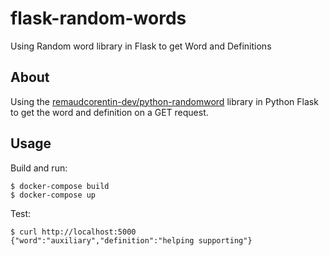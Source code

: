 # flask-random-words
Using Random word library in Flask to get Word and Definitions

## About

Using the [remaudcorentin-dev/python-randomword](https://github.com/remaudcorentin-dev/python-randomword) library in Python Flask to get the word and definition on a GET request.

## Usage

Build and run:

```
$ docker-compose build
$ docker-compose up
```

Test:

```
$ curl http://localhost:5000
{"word":"auxiliary","definition":"helping supporting"}
```

